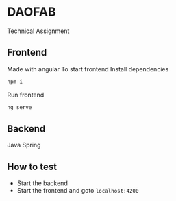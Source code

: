 # DAOFAB
Technical Assignment

## Frontend
Made with angular
To start frontend
Install dependencies
```bash
npm i
```
Run frontend
```bash
ng serve
```

## Backend
Java Spring

## How to test
- Start the backend
- Start the frontend and goto `localhost:4200`